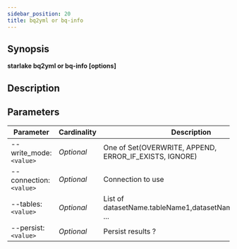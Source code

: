 ```yaml
---
sidebar_position: 20
title: bq2yml or bq-info
---
```



## Synopsis

**starlake bq2yml or bq-info [options]**

## Description


## Parameters

Parameter|Cardinality|Description
---|---|---
--write_mode:`<value>`|*Optional*|One of Set(OVERWRITE, APPEND, ERROR_IF_EXISTS, IGNORE)
--connection:`<value>`|*Optional*|Connection to use
--tables:`<value>`|*Optional*|List of datasetName.tableName1,datasetName.tableName2 ...
--persist:`<value>`|*Optional*|Persist results ?

